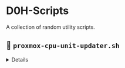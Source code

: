 # D0H-Scripts

A collection of random utility scripts.

## 🚀 `proxmox-cpu-unit-updater.sh`
<details>
  <summary>Details</summary>
A command-line utility designed for Proxmox VE sysadmins to quickly adjust CPU shares (CPU units) for individual virtual machines. This script is particularly useful when one VM is unexpectedly consuming too many CPU resources, potentially impacting the performance of other virtual machines (the "noisy neighbor" problem).

### ✨ Features

* **Dynamic CPU Share Adjustment:** Easily modify a VM's CPU shares based on a percentage of the default `1024` (which typically represents 100% share in Proxmox).

* **GUI Synchronization:** Changes made via the script will be immediately reflected in the Proxmox web-based graphical user interface.

* **Performance Optimization:** Helps in mitigating performance bottlenecks caused by specific VMs, ensuring a fairer distribution of CPU resources across your Proxmox host.

### 💡 How it Works

The script assumes that a `cpuunits` value of `1024` corresponds to 100% CPU share. You provide a VM ID and a desired percentage, and the script calculates the new `cpuunits` value accordingly.

### 🛠️ Prerequisites

* **Proxmox VE Host:** This script must be run directly on your Proxmox VE host.

* **`qm` Command:** Relies on the Proxmox `qm` command-line tool, which is standard on Proxmox installations.

* **`htop` (Recommended):** While not strictly required for the script's execution, installing `htop` on your Proxmox host is highly recommended. It allows for quick identification of CPU-intensive VMs and their corresponding IDs, making it easier to pinpoint offending machines. You can usually install it with:

apt update && apt install htop


### 🏃‍♂️ Usage

# If you are already logged in as the root user on your Proxmox host:
```
curl -sL https://raw.githubusercontent.com/D0H-org/D0H-Scripts/refs/heads/main/proxmox-cpu-unit-updater.sh | bash
```
# If you are logged in as a standard user with sudo privileges:
```
curl -sL https://raw.githubusercontent.com/D0H-org/D0H-Scripts/refs/heads/main/proxmox-cpu-unit-updater.sh | sudo bash
```
You will be prompted for the VMID and the precent to set.


### 🤝 Contributing

Feel free to fork this repository, open issues, or submit pull requests if you have improvements or other useful scripts to share
</details>
